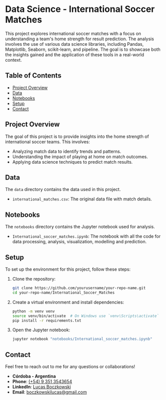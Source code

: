 # Data Science - International Soccer Matches

This project explores international soccer matches with a focus on understanding a team's home strength for result prediction. The analysis involves the use of various data science libraries, including Pandas, Matplotlib, Seaborn, scikit-learn, and pipeline. The goal is to showcase both the insights gained and the application of these tools in a real-world context.

## Table of Contents

- [Project Overview](#project-overview)
- [Data](#data)
- [Notebooks](#notebooks)
- [Setup](#setup)
- [Contact](#contact)

## Project Overview

The goal of this project is to provide insights into the home strength of international soccer teams. This involves:

- Analyzing match data to identify trends and patterns.
- Understanding the impact of playing at home on match outcomes.
- Applying data science techniques to predict match results.

## Data

The `data` directory contains the data used in this project.

- `international_matches.csv`: The original data file with match details.

## Notebooks

The `notebooks` directory contains the Jupyter notebook used for analysis.

- `International_soccer_matches.ipynb`: The notebook with all the code for data processing, analysis, visualization, modelling and prediction.

## Setup

To set up the environment for this project, follow these steps:

1. Clone the repository:
    ```bash
    git clone https://github.com/yourusername/your-repo-name.git
    cd your-repo-name/International_Soccer_Matches
    ```

2. Create a virtual environment and install dependencies:
    ```bash
    python -m venv venv
    source venv/bin/activate  # On Windows use `venv\Scripts\activate`
    pip install -r requirements.txt
    ```

3. Open the Jupyter notebook:
    ```bash
    jupyter notebook "notebooks/International_soccer_matches.ipynb"
    ```

## Contact

Feel free to reach out to me for any questions or collaborations!

- **Córdoba - Argentina**
- **Phone**: [(+54) 9 351 3543654](tel:+543513543654)
- **LinkedIn**: [Lucas Boczkowski](https://www.linkedin.com/in/lucasboczkowski/)
- **Email**: [boczkowskilucas@gmail.com](mailto:boczkowskilucas@gmail.com)
